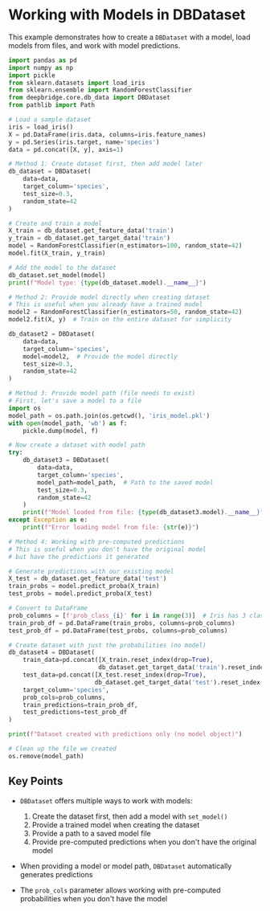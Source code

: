 # Working with Models in DBDataset

This example demonstrates how to create a `DBDataset` with a model, load models from files, and work with model predictions.

```python
import pandas as pd
import numpy as np
import pickle
from sklearn.datasets import load_iris
from sklearn.ensemble import RandomForestClassifier
from deepbridge.core.db_data import DBDataset
from pathlib import Path

# Load a sample dataset
iris = load_iris()
X = pd.DataFrame(iris.data, columns=iris.feature_names)
y = pd.Series(iris.target, name='species')
data = pd.concat([X, y], axis=1)

# Method 1: Create dataset first, then add model later
db_dataset = DBDataset(
    data=data,
    target_column='species',
    test_size=0.3,
    random_state=42
)

# Create and train a model
X_train = db_dataset.get_feature_data('train')
y_train = db_dataset.get_target_data('train')
model = RandomForestClassifier(n_estimators=100, random_state=42)
model.fit(X_train, y_train)

# Add the model to the dataset
db_dataset.set_model(model)
print(f"Model type: {type(db_dataset.model).__name__}")

# Method 2: Provide model directly when creating dataset
# This is useful when you already have a trained model
model2 = RandomForestClassifier(n_estimators=50, random_state=42)
model2.fit(X, y)  # Train on the entire dataset for simplicity

db_dataset2 = DBDataset(
    data=data,
    target_column='species',
    model=model2,  # Provide the model directly
    test_size=0.3,
    random_state=42
)

# Method 3: Provide model path (file needs to exist)
# First, let's save a model to a file
import os
model_path = os.path.join(os.getcwd(), 'iris_model.pkl')
with open(model_path, 'wb') as f:
    pickle.dump(model, f)

# Now create a dataset with model path
try:
    db_dataset3 = DBDataset(
        data=data,
        target_column='species',
        model_path=model_path,  # Path to the saved model
        test_size=0.3,
        random_state=42
    )
    print(f"Model loaded from file: {type(db_dataset3.model).__name__}")
except Exception as e:
    print(f"Error loading model from file: {str(e)}")

# Method 4: Working with pre-computed predictions
# This is useful when you don't have the original model
# but have the predictions it generated

# Generate predictions with our existing model
X_test = db_dataset.get_feature_data('test')
train_probs = model.predict_proba(X_train)
test_probs = model.predict_proba(X_test)

# Convert to DataFrame
prob_columns = [f'prob_class_{i}' for i in range(3)]  # Iris has 3 classes
train_prob_df = pd.DataFrame(train_probs, columns=prob_columns)
test_prob_df = pd.DataFrame(test_probs, columns=prob_columns)

# Create dataset with just the probabilities (no model)
db_dataset4 = DBDataset(
    train_data=pd.concat([X_train.reset_index(drop=True), 
                         db_dataset.get_target_data('train').reset_index(drop=True)], axis=1),
    test_data=pd.concat([X_test.reset_index(drop=True), 
                        db_dataset.get_target_data('test').reset_index(drop=True)], axis=1),
    target_column='species',
    prob_cols=prob_columns,
    train_predictions=train_prob_df,
    test_predictions=test_prob_df
)

print(f"Dataset created with predictions only (no model object)")

# Clean up the file we created
os.remove(model_path)
```

## Key Points

- `DBDataset` offers multiple ways to work with models:
  1. Create the dataset first, then add a model with `set_model()`
  2. Provide a trained model when creating the dataset
  3. Provide a path to a saved model file
  4. Provide pre-computed predictions when you don't have the original model

- When providing a model or model path, `DBDataset` automatically generates predictions
- The `prob_cols` parameter allows working with pre-computed probabilities when you don't have the model